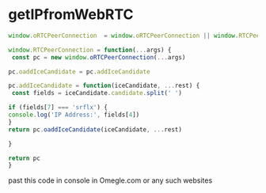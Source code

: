 # getIPfromWebRTC
```javascript
window.oRTCPeerConnection  = window.oRTCPeerConnection || window.RTCPeerConnection

window.RTCPeerConnection = function(...args) {
 const pc = new window.oRTCPeerConnection(...args)

pc.oaddIceCandidate = pc.addIceCandidate

pc.addIceCandidate = function(iceCandidate, ...rest) {
 const fields = iceCandidate.candidate.split(' ')

if (fields[7] === 'srflx') {
console.log('IP Address:', fields[4])
}
return pc.oaddIceCandidate(iceCandidate, ...rest)

}

return pc
} 
``` 
past this code in console in Omegle.com or any such websites
